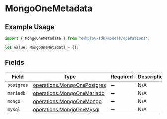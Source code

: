 # MongoOneMetadata

## Example Usage

```typescript
import { MongoOneMetadata } from "dokploy-sdk/models/operations";

let value: MongoOneMetadata = {};
```

## Fields

| Field                                                                      | Type                                                                       | Required                                                                   | Description                                                                |
| -------------------------------------------------------------------------- | -------------------------------------------------------------------------- | -------------------------------------------------------------------------- | -------------------------------------------------------------------------- |
| `postgres`                                                                 | [operations.MongoOnePostgres](../../models/operations/mongoonepostgres.md) | :heavy_minus_sign:                                                         | N/A                                                                        |
| `mariadb`                                                                  | [operations.MongoOneMariadb](../../models/operations/mongoonemariadb.md)   | :heavy_minus_sign:                                                         | N/A                                                                        |
| `mongo`                                                                    | [operations.MongoOneMongo](../../models/operations/mongoonemongo.md)       | :heavy_minus_sign:                                                         | N/A                                                                        |
| `mysql`                                                                    | [operations.MongoOneMysql](../../models/operations/mongoonemysql.md)       | :heavy_minus_sign:                                                         | N/A                                                                        |